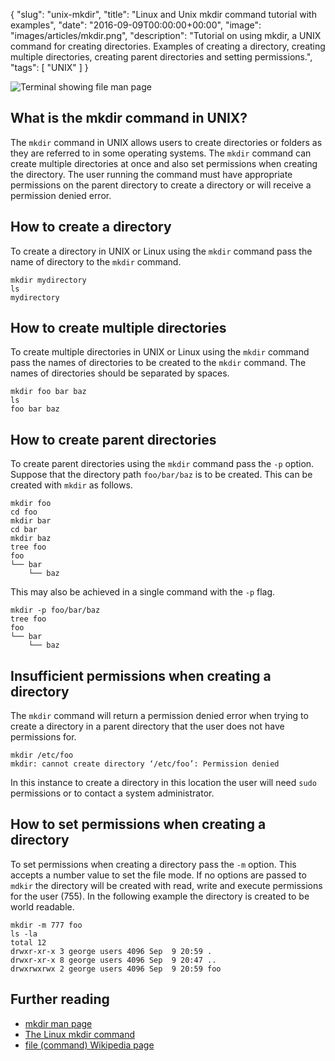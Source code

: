 {
  "slug": "unix-mkdir",
  "title": "Linux and Unix mkdir command tutorial with examples",
  "date": "2016-09-09T00:00:00+00:00",
  "image": "images/articles/mkdir.png",
  "description": "Tutorial on using mkdir, a UNIX command for creating directories. Examples of creating a directory, creating multiple directories, creating parent directories and setting permissions.",
  "tags": [
    "UNIX"
  ]
}

![Terminal showing file man page][2]

## What is the mkdir command in UNIX?

The `mkdir` command in UNIX allows users to create directories or folders as they are referred to in some operating systems. The `mkdir` command can create multiple directories at once and also set permissions when creating the directory. The user running the command must have appropriate permissions on the parent directory to create a directory or will receive a permission denied error. 


## How to create a directory

To create a directory in UNIX or Linux using the `mkdir` command pass the name of directory to the `mkdir` command.

    mkdir mydirectory
    ls
    mydirectory
  
## How to create multiple directories

To create multiple directories in UNIX or Linux using the `mkdir` command pass the names of directories to be created to the `mkdir` command. The names of directories should be separated by spaces.

    mkdir foo bar baz
    ls
    foo bar baz
    
## How to create parent directories

To create parent directories using the `mkdir` command pass the `-p` option. Suppose that the directory path `foo/bar/baz` is to be created. This can be created with `mkdir` as follows.

    mkdir foo
    cd foo
    mkdir bar
    cd bar
    mkdir baz
    tree foo
    foo
    └── bar
        └── baz


This may also be achieved in a single command with the `-p` flag.

    mkdir -p foo/bar/baz
    tree foo
    foo
    └── bar
        └── baz

## Insufficient permissions when creating a directory

The `mkdir` command will return a permission denied error when trying to create a directory in a parent directory that the user does not have permissions for.

    mkdir /etc/foo
    mkdir: cannot create directory ‘/etc/foo’: Permission denied

In this instance to create a directory in this location the user will need `sudo` permissions or to contact a system administrator.
    
## How to set permissions when creating a directory

To set permissions when creating a directory pass the `-m` option. This accepts a number value to set the file mode. If no options are passed to `mdkir` the directory will be created with read, write and execute permissions for the user (755). 
In the following example the directory is created to be world readable.

    mkdir -m 777 foo
    ls -la
    total 12
    drwxr-xr-x 3 george users 4096 Sep  9 20:59 .
    drwxr-xr-x 8 george users 4096 Sep  9 20:47 ..
    drwxrwxrwx 2 george users 4096 Sep  9 20:59 foo


## Further reading 
* [mkdir man page][1]
* [The Linux mkdir command][3]
* [file (command) Wikipedia page][4]

[1]: http://linux.die.net/man/1/mkdir
[2]: /images/articles/mkdir.png "Linux and Unix mkdir command"
[3]: http://ww.linfo.org/mkdir.html
[4]: https://en.wikipedia.org/wiki/Mkdir

